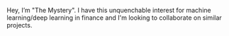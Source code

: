 Hey, I’m "The Mystery". I have this unquenchable interest for machine learning/deep learning in finance and I'm looking to collaborate on similar projects.
